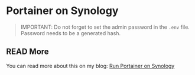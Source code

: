 # Portainer on Synology

> IMPORTANT: Do not forget to set the admin password in the `.env` file.
> Password needs to be a generated hash.

## READ More

You can read more about this on my blog: [Run Portainer on Synology](https://www.timmertech.io/run-portainer-on-synology/)
